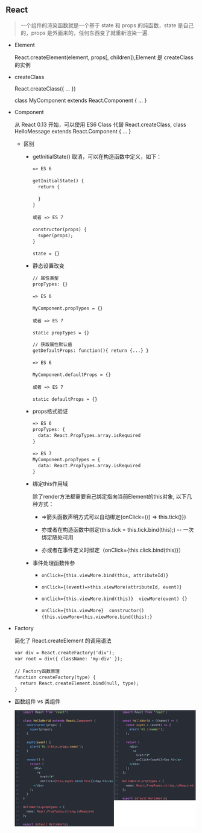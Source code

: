 ## React

  > 一个组件的渲染函数就是一个基于 state 和 props 的纯函数，state 是自己的，props 是外面来的，任何东西变了就重新渲染一遍.

* Element

  React.createElement(element, props[, children]),Element 是 createClass 的实例

* createClass

  React.createClass({ ... })  

  class MyComponent extends React.Component { ... }

* Component

  从 React 0.13 开始，可以使用 ES6 Class 代替 React.createClass, class HelloMessage extends React.Component { ... }

  - 区别

    + getInitialState() 取消，可以在构造函数中定义，如下：

      ```
      => ES 6

      getInitialState() {
        return {

        }
      }

      或者 => ES 7

      constructor(props) {
        super(props);
      }

      state = {}
      ```

    + 静态设置改变

      ```
      // 属性类型
      propTypes: {}

      => ES 6

      MyComponent.propTypes = {}

      或者 => ES 7

      static propTypes = {}
      ```

      ```
      // 获取属性默认值
      getDefaultProps: function(){ return {...} }

      => ES 6

      MyComponent.defaultProps = {}

      或者 => ES 7

      static defaultProps = {}

      ```

    + props格式验证

      ```
      => ES 6
      propTypes: {
        data: React.PropTypes.array.isRequired
      }

      => ES 7
      MyComponent.propTypes = {
        data: React.PropTypes.array.isRequired
      }
      ```

    + 绑定this作用域

      除了render方法都需要自己绑定指向当前Element的this对象, 以下几种方式：

        - =>箭头函数声明方式可以自动绑定(onClick={() => this.tick()})

        - 亦或者在构造函数中绑定(this.tick = this.tick.bind(this);)  -- 一次绑定随处可用

        - 亦或者在事件定义时绑定（onClick={this.click.bind(this)}）

    + 事件处理函数传参

      - `onClick={this.viewMore.bind(this, attributeId)}`

      - `onClick={(event)=>this.viewMore(attributeId, event)}`

      - `onClick={this.viewMore.bind(this)}  viewMore(event) {}`

      - `onClick={this.viewMore}  constructor() {this.viewMore=this.viewMore.bind(this);}`

* Factory

  简化了 React.createElement 的调用语法

  ```
  var div = React.createFactory('div');
  var root = div({ className: 'my-div' });

  // Factory函数原理
  function createFactory(type) {
    return React.createElement.bind(null, type);
  }
  ```

* 函数组件 vs 类组件

  ![比较写法](./images/functioncompoent.png)
